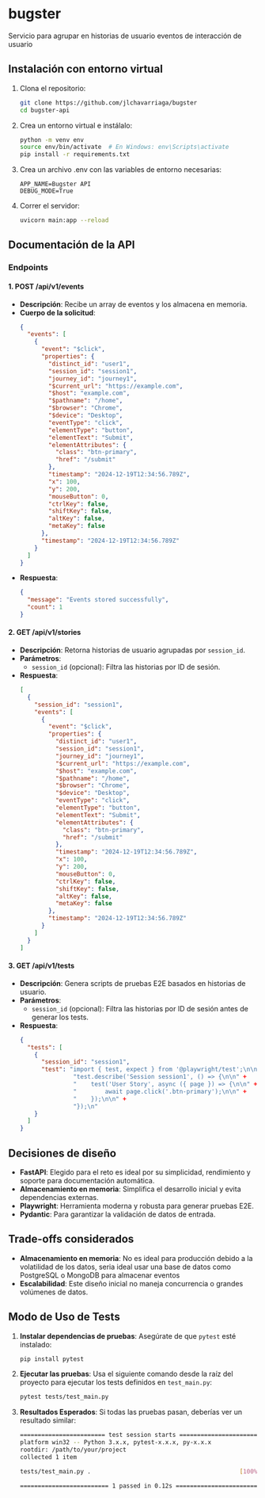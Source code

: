 # bugster
Servicio para agrupar en historias de usuario eventos de interacción de usuario

## Instalación con entorno virtual

1. Clona el repositorio:
   ```bash
   git clone https://github.com/jlchavarriaga/bugster
   cd bugster-api
   ```

2. Crea un entorno virtual e instálalo:
   ```bash
   python -m venv env
   source env/bin/activate  # En Windows: env\Scripts\activate
   pip install -r requirements.txt
   ```

3. Crea un archivo .env con las variables de entorno necesarias:
   ```plaintext
   APP_NAME=Bugster API
   DEBUG_MODE=True
   ```

4. Correr el servidor:
   ```bash
   uvicorn main:app --reload
   ```

## Documentación de la API

### Endpoints

#### 1. **POST /api/v1/events**
- **Descripción**: Recibe un array de eventos y los almacena en memoria.
- **Cuerpo de la solicitud**:
  ```json
  {
    "events": [
      {
        "event": "$click",
        "properties": {
          "distinct_id": "user1",
          "session_id": "session1",
          "journey_id": "journey1",
          "$current_url": "https://example.com",
          "$host": "example.com",
          "$pathname": "/home",
          "$browser": "Chrome",
          "$device": "Desktop",
          "eventType": "click",
          "elementType": "button",
          "elementText": "Submit",
          "elementAttributes": {
            "class": "btn-primary",
            "href": "/submit"
          },
          "timestamp": "2024-12-19T12:34:56.789Z",
          "x": 100,
          "y": 200,
          "mouseButton": 0,
          "ctrlKey": false,
          "shiftKey": false,
          "altKey": false,
          "metaKey": false
        },
        "timestamp": "2024-12-19T12:34:56.789Z"
      }
    ]
  }
  ```
- **Respuesta**:
  ```json
  {
    "message": "Events stored successfully",
    "count": 1
  }
  ```

#### 2. **GET /api/v1/stories**
- **Descripción**: Retorna historias de usuario agrupadas por `session_id`.
- **Parámetros**:
  - `session_id` (opcional): Filtra las historias por ID de sesión.
- **Respuesta**:
  ```json
  [
    {
      "session_id": "session1",
      "events": [
        {
          "event": "$click",
          "properties": {
            "distinct_id": "user1",
            "session_id": "session1",
            "journey_id": "journey1",
            "$current_url": "https://example.com",
            "$host": "example.com",
            "$pathname": "/home",
            "$browser": "Chrome",
            "$device": "Desktop",
            "eventType": "click",
            "elementType": "button",
            "elementText": "Submit",
            "elementAttributes": {
              "class": "btn-primary",
              "href": "/submit"
            },
            "timestamp": "2024-12-19T12:34:56.789Z",
            "x": 100,
            "y": 200,
            "mouseButton": 0,
            "ctrlKey": false,
            "shiftKey": false,
            "altKey": false,
            "metaKey": false
          },
          "timestamp": "2024-12-19T12:34:56.789Z"
        }
      ]
    }
  ]
  ```

#### 3. **GET /api/v1/tests**
- **Descripción**: Genera scripts de pruebas E2E basados en historias de usuario.
- **Parámetros**:
  - `session_id` (opcional): Filtra las historias por ID de sesión antes de generar los tests.
- **Respuesta**:
  ```json
  {
    "tests": [
      {
        "session_id": "session1",
        "test": "import { test, expect } from '@playwright/test';\n\n" +
                 "test.describe('Session session1', () => {\n\n" +
                 "    test('User Story', async ({ page }) => {\n\n" +
                 "        await page.click('.btn-primary');\n\n" +
                 "    });\n\n" +
                 "});\n"
      }
    ]
  }
  ```

## Decisiones de diseño
- **FastAPI**: Elegido para el reto es ideal por su simplicidad, rendimiento y soporte para documentación automática.
- **Almacenamiento en memoria**: Simplifica el desarrollo inicial y evita dependencias externas.
- **Playwright**: Herramienta moderna y robusta para generar pruebas E2E.
- **Pydantic**: Para garantizar la validación de datos de entrada.

## Trade-offs considerados
- **Almacenamiento en memoria**: No es ideal para producción debido a la volatilidad de los datos, seria ideal usar una base de datos como PostgreSQL o MongoDB para almacenar eventos
- **Escalabilidad**: Este diseño inicial no maneja concurrencia o grandes volúmenes de datos.

## Modo de Uso de Tests

1. **Instalar dependencias de pruebas**:
   Asegúrate de que `pytest` esté instalado:
   ```bash
   pip install pytest
   ```

2. **Ejecutar las pruebas**:
   Usa el siguiente comando desde la raíz del proyecto para ejecutar los tests definidos en `test_main.py`:
   ```bash
   pytest tests/test_main.py
   ```

3. **Resultados Esperados**:
   Si todas las pruebas pasan, deberías ver un resultado similar:
   ```bash
   ======================== test session starts ========================
   platform win32 -- Python 3.x.x, pytest-x.x.x, py-x.x.x
   rootdir: /path/to/your/project
   collected 1 item

   tests/test_main.py .                                          [100%]

   ========================= 1 passed in 0.12s =========================
   ```
